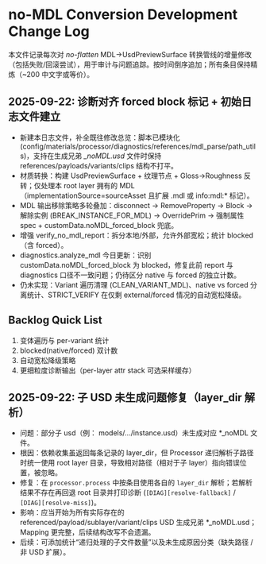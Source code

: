# no-MDL Conversion Development Change Log

本文件记录每次对 *no-flatten* MDL->UsdPreviewSurface 转换管线的增量修改（包括失败/回滚尝试），用于审计与问题追踪。按时间倒序追加；所有条目保持精炼（~200 中文字或等价）。

## 2025-09-22: 诊断对齐 forced block 标记 + 初始日志文件建立
- 新建本日志文件，补全既往修改总览：脚本已模块化 (config/materials/processor/diagnostics/references/mdl_parse/path_utils)，支持在生成兄弟 *_noMDL.usd* 文件时保持 references/payloads/variants/clips 结构不打平。
- 材质转换：构建 UsdPreviewSurface + 纹理节点 + Gloss->Roughness 反转；仅处理本 root layer 拥有的 MDL（implementationSource=sourceAsset 且扩展 .mdl 或 info:mdl:* 标记）。
- MDL 输出移除策略多轮叠加：disconnect -> RemoveProperty -> Block -> 解除实例 (BREAK_INSTANCE_FOR_MDL) -> OverridePrim -> 强制属性 spec + customData.noMDL_forced_block 兜底。
- 增强 verify_no_mdl_report：拆分本地/外部，允许外部宽松；统计 blocked（含 forced）。
- diagnostics.analyze_mdl 今日更新：识别 customData.noMDL_forced_block 为 blocked，修复此前 report 与 diagnostics 口径不一致问题；仍待区分 native 与 forced 的独立计数。
- 仍未实现：Variant 遍历清理 (CLEAN_VARIANT_MDL)、native vs forced 分离统计、STRICT_VERIFY 在仅剩 external/forced 情况的自动宽松降级。

## Backlog Quick List
1. 变体遍历与 per-variant 统计
2. blocked(native/forced) 双计数
3. 自动宽松降级策略
4. 更细粒度诊断输出（per-layer attr stack 可选采样缓存）

## 2025-09-22: 子 USD 未生成问题修复（layer_dir 解析）
- 问题：部分子 usd（例： models/.../instance.usd）未生成对应 *_noMDL 文件。
- 根因：依赖收集虽返回每条记录的 layer_dir，但 Processor 递归解析子路径时统一使用 root layer 目录，导致相对路径（相对于子 layer）指向错误位置，被忽略。
- 修复：在 `processor.process` 中按条目使用各自的 `layer_dir` 解析；若解析结果不存在再回退 root 目录并打印诊断 (`[DIAG][resolve-fallback]` / `[DIAG][resolve-miss]`)。
- 影响：应当开始为所有实际存在的 referenced/payload/sublayer/variant/clips USD 生成兄弟 *_noMDL.usd；Mapping 更完整，后续结构改写不会遗漏。
- 后续：可添加统计“递归处理的子文件数量”以及未生成原因分类（缺失路径 / 非 USD 扩展）。
